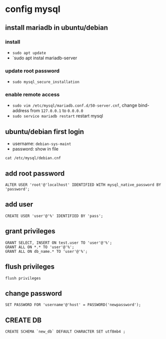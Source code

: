 # config mysql
## install mariadb in ubuntu/debian
### install
- `sudo apt update`
- `sudo apt instal mariadb-server
### update root password
- `sudo mysql_secure_installation`
### enable remote access
- `sudo vim /etc/mysql/mariadb.conf.d/50-server.cnf`, change bind-address from `127.0.0.1` to `0.0.0.0`
- `sudo service mariadb restart` restart mysql

## ubuntu/debian first login
- username: `debian-sys-maint`
- password: show in file
```shell
cat /etc/mysql/debian.cnf
```
## add root password
```mysql
ALTER USER 'root'@'localhost' IDENTIFIED WITH mysql_native_password BY 'password';
```


## add user
```mysql
CREATE USER 'user'@'%' IDENTIFIED BY 'pass';
```
## grant privileges
```mysql
GRANT SELECT, INSERT ON test.user TO 'user'@'%';
GRANT ALL ON *.* TO 'user'@'%';
GRANT ALL ON db_name.* TO 'user'@'%';
```
## flush privileges
```mysql
flush privileges
```
## change password
```mysql
SET PASSWORD FOR 'username'@'host' = PASSWORD('newpassword');
```

## CREATE DB
```mysql
CREATE SCHEMA `new_db` DEFAULT CHARACTER SET utf8mb4 ;
```
